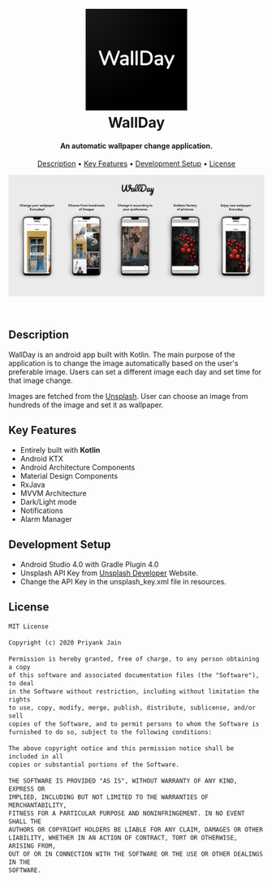 <h1 align="center">
  <br>
  <a href="#"><img src="/art/app_icon_black.png" alt="WallDay Icon" width="200"></a>
  <br>
  WallDay
  <br>
</h1>

<h4 align="center">An automatic wallpaper change application.</h4>

<p align="center">
  <a href="#description">Description</a> •
  <a href="#key-features">Key Features</a> •
  <a href="#development-setup">Development Setup</a> •
  <a href="#license">License</a>
</p>

<a href="#"><img src="/art/banner.jpg" alt="WallDay Banner"></a>

<br>

## Description

WallDay is an android app built with Kotlin. The main purpose of the application is to change the image automatically based on the user's preferable image. Users can set a different image each day and set time for that image change.

Images are fetched from the [Unsplash](https://www.unsplash.com). User can choose an image from hundreds of the image and set it as wallpaper.

## Key Features

* Entirely built with <b>Kotlin</b>
* Android KTX
* Android Architecture Components
* Material Design Components
* RxJava
* MVVM Architecture
* Dark/Light mode
* Notifications
* Alarm Manager

## Development Setup

* Android Studio 4.0 with Gradle Plugin 4.0
* Unsplash API Key from [Unsplash Developer](https://unsplash.com/developers) Website.
* Change the API Key in the unsplash_key.xml file in resources. 

## License

```
MIT License

Copyright (c) 2020 Priyank Jain

Permission is hereby granted, free of charge, to any person obtaining a copy
of this software and associated documentation files (the "Software"), to deal
in the Software without restriction, including without limitation the rights
to use, copy, modify, merge, publish, distribute, sublicense, and/or sell
copies of the Software, and to permit persons to whom the Software is
furnished to do so, subject to the following conditions:

The above copyright notice and this permission notice shall be included in all
copies or substantial portions of the Software.

THE SOFTWARE IS PROVIDED "AS IS", WITHOUT WARRANTY OF ANY KIND, EXPRESS OR
IMPLIED, INCLUDING BUT NOT LIMITED TO THE WARRANTIES OF MERCHANTABILITY,
FITNESS FOR A PARTICULAR PURPOSE AND NONINFRINGEMENT. IN NO EVENT SHALL THE
AUTHORS OR COPYRIGHT HOLDERS BE LIABLE FOR ANY CLAIM, DAMAGES OR OTHER
LIABILITY, WHETHER IN AN ACTION OF CONTRACT, TORT OR OTHERWISE, ARISING FROM,
OUT OF OR IN CONNECTION WITH THE SOFTWARE OR THE USE OR OTHER DEALINGS IN THE
SOFTWARE.
```
